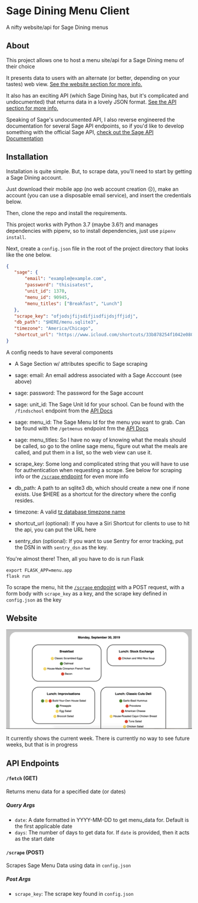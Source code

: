 # Sage Dining Menu Client
A nifty website/api for Sage Dining menus

## About
This project allows one to host a menu site/api for a Sage Dining menu of their choice

 It presents data to users with an alternate (or better, depending on your tastes) web view. [See the website section for more info.](#website)

 It also has an exciting API (which Sage Dining has, but it's complicated and undocumented) that returns data in a lovely JSON format. [See the API section for more info.](#api)

 Speaking of Sage's undocumented API, I also reverse engineered the documentation for several Sage API endpoints, so if you'd like to develop something with the official Sage API, [check out the Sage API Documentation](SAGE_API.md)

 ## Installation

 Installation is quite simple. But, to scrape data, you'll need to start by getting a Sage Dining account. 
 
 Just download their mobile app (no web account creation ☹️), make an account (you can use a disposable email service), and insert the credentials below.
 
 Then, clone the repo and install the requirements.

 This project works with Python 3.7 (maybe 3.6?) and manages dependencies with pipenv, so to install dependencies, just use `pipenv install`.

 Next, create a `config.json` file in the root of the project directory that looks like the one below.

 ```json
{
    "sage": {
        "email": "example@example.com",
        "password": "thisisatest",
        "unit_id": 1370,
        "menu_id": 90945,
        "menu_titles": ["Breakfast", "Lunch"]
    },
    "scrape_key": "ofjodsjfijsdifjisdfijdsjffjidj",
    "db_path": "$HERE/menu.sqlite3",
    "timezone": "America/Chicago",
    "shortcut_url": "https://www.icloud.com/shortcuts/33b878254f1042e0808dcd4d114b759b"
}
 ```

A config needs to have several components

* A Sage Section w/ attributes specific to Sage scraping
* sage: email: An email address associated with a Sage Acccount (see above)
* sage: password: The password for the Sage account
* sage: unit_id: The Sage Unit Id for your school. Can be found with the `/findschool` endpoint from the [API Docs](SAGE_API.md#findschool)
* sage: menu_id: The Sage Menu Id for the menu you want to grab. Can be found with the `/getmenus` endpoint frm the [API Docs](SAGE_API.md#getmenus)
* sage: menu_titles: So I have no way of knowing what the meals should be called, so go to the online sage menu, figure out what the meals are called, and put them in a list, so the web view can use it.

* scrape_key: Some long and complicated string that you will have to use for authentication when requesting a scrape. See below for scraping info or the [`/scrape` endpoint](#scrape) for even more info
* db_path: A path to an sqlite3 db, which should create a new one if none exists. Use $HERE as a shortcut for the directory where the config resides.
* timezone: A valid [tz database timezone name](https://en.wikipedia.org/wiki/List_of_tz_database_time_zones)
* shortcut_url (optional): If you have a Siri Shortcut for clients to use to hit the api, you can put the URL here
* sentry_dsn (optional): If you want to use Sentry for error tracking, put the DSN in with `sentry_dsn` as the key.

You're almost there! Then, all you have to do is run Flask
```
export FLASK_APP=menu.app
flask run   
```

To scrape the menu, hit the [`/scrape` endpoint](#scrape) with a POST request, with a form body with `scrape_key` as a key, and the scrape key defined in `config.json` as the key

## Website
![menu example](screenshots/home.png)

It currently shows the current week. There is currently no way to see future weeks, but that is in progress

## API Endpoints

#### `/fetch` (GET)
Returns menu data for a specified date (or dates)
##### Query Args
* `date`: A date formatted in YYYY-MM-DD to get menu_data for. Default is the first applicable date
* `days`: The number of days to get data for. If `date` is provided, then it acts as the start date

#### `/scrape` (POST)
Scrapes Sage Menu Data using data in `config.json`

##### Post Args
* `scrape_key`: The scrape key found in `config.json`